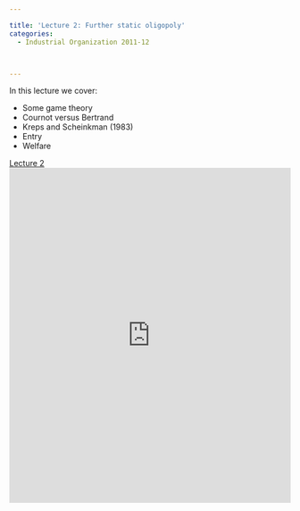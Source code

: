 ```yaml
---

title: 'Lecture 2: Further static oligopoly'
categories:
  - Industrial Organization 2011-12



---
```

In this lecture we cover:

<ul><li>Some game theory</li><li>Cournot versus Bertrand</li><li>Kreps and Scheinkman (1983)</li><li>Entry</li><li>Welfare</li></ul><a title="View Lecture 2 on Scribd" href="https://www.scribd.com/doc/68772665/Lecture-2" >Lecture 2</a><iframe src="https://www.scribd.com/embeds/68772665/content?start_page=1&view_mode=slideshow&access_key=key-20exlbsy3hny9lih7olj" data-auto-height="true" data-aspect-ratio="1.33333333333333" scrolling="no" width="100%" height="600" frameborder="0"></iframe>